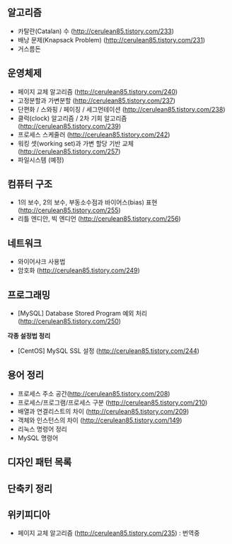 **알고리즘**
-
- 카탈란(Catalan) 수 (http://cerulean85.tistory.com/233)
- 배낭 문제(Knapsack Problem) (http://cerulean85.tistory.com/231)
- 거스름돈 

**운영체제**
-
- 페이지 교체 알고리즘 (http://cerulean85.tistory.com/240)
- 고정분할과 가변분할 (http://cerulean85.tistory.com/237)
- 단편화 / 스와핑 / 페이징 / 세그먼테이션 (http://cerulean85.tistory.com/238)
- 클럭(clock) 알고리즘 / 2차 기회 알고리즘 (http://cerulean85.tistory.com/239)
- 프로세스 스케줄러 (http://cerulean85.tistory.com/242)
- 워킹 셋(working set)과 가변 할당 기반 교체  (http://cerulean85.tistory.com/257)
- 파일시스템 (예정)

**컴퓨터 구조**
-
- 1의 보수, 2의 보수, 부동소수점과 바이어스(bias) 표현 (http://cerulean85.tistory.com/255)
- 리틀 엔디안, 빅 엔디언 (http://cerulean85.tistory.com/256)

**네트워크**
- 
- 와이어샤크 사용법
- 암호화 (http://cerulean85.tistory.com/249)

**프로그래밍**
-
- [MySQL] Database Stored Program 예외 처리 (http://cerulean85.tistory.com/250)

**각종 설정법 정리**
- [CentOS] MySQL SSL 설정 (http://cerulean85.tistory.com/244)

**용어 정리**
-
- 프로세스 주소 공간(http://cerulean85.tistory.com/208)
- 프로세스/프로그램/프로세스 구분 (http://cerulean85.tistory.com/210)
- 배열과 연결리스트의 차이 (http://cerulean85.tistory.com/209)
- 객체와 인스턴스의 차이 (http://cerulean85.tistory.com/149)
- 리눅스 명령어 정리
- MySQL 명령어 

**디자인 패턴 목록**
-

**단축키 정리**
-

**위키피디아**
-
- 페이지 교체 알고리즘 (http://cerulean85.tistory.com/235) : 번역중
